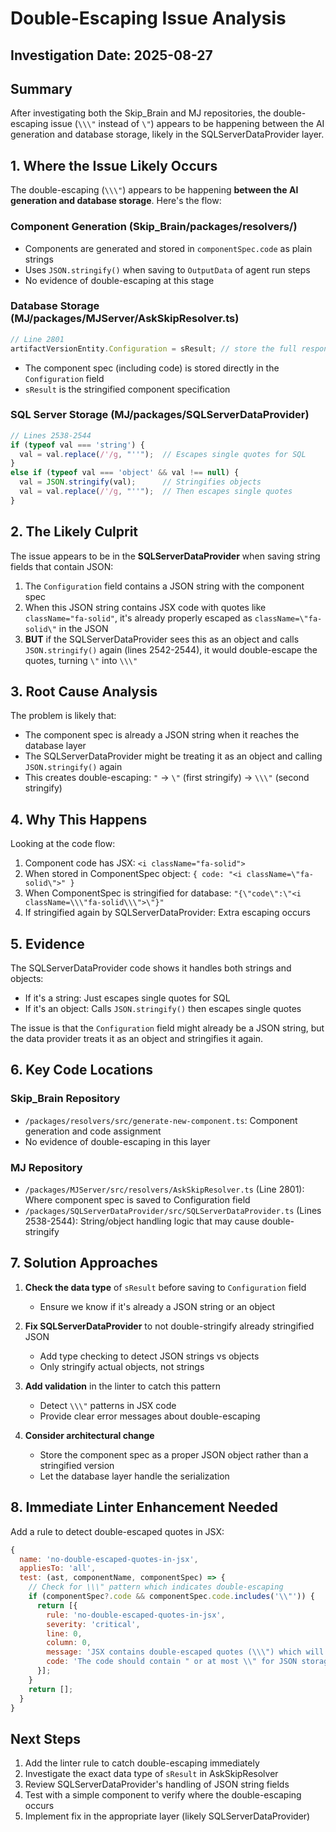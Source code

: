 # Double-Escaping Issue Analysis

## Investigation Date: 2025-08-27

## Summary
After investigating both the Skip_Brain and MJ repositories, the double-escaping issue (`\\\"` instead of `\"`) appears to be happening between the AI generation and database storage, likely in the SQLServerDataProvider layer.

## 1. Where the Issue Likely Occurs

The double-escaping (`\\\"`) appears to be happening **between the AI generation and database storage**. Here's the flow:

### Component Generation (Skip_Brain/packages/resolvers/)
- Components are generated and stored in `componentSpec.code` as plain strings
- Uses `JSON.stringify()` when saving to `OutputData` of agent run steps
- No evidence of double-escaping at this stage

### Database Storage (MJ/packages/MJServer/AskSkipResolver.ts)
```typescript
// Line 2801
artifactVersionEntity.Configuration = sResult; // store the full response here
```
- The component spec (including code) is stored directly in the `Configuration` field
- `sResult` is the stringified component specification

### SQL Server Storage (MJ/packages/SQLServerDataProvider)
```typescript
// Lines 2538-2544
if (typeof val === 'string') {
  val = val.replace(/'/g, "''");  // Escapes single quotes for SQL
}
else if (typeof val === 'object' && val !== null) {
  val = JSON.stringify(val);      // Stringifies objects
  val = val.replace(/'/g, "''");  // Then escapes single quotes
}
```

## 2. The Likely Culprit

The issue appears to be in the **SQLServerDataProvider** when saving string fields that contain JSON:

1. The `Configuration` field contains a JSON string with the component spec
2. When this JSON string contains JSX code with quotes like `className="fa-solid"`, it's already properly escaped as `className=\"fa-solid\"` in the JSON
3. **BUT** if the SQLServerDataProvider sees this as an object and calls `JSON.stringify()` again (lines 2542-2544), it would double-escape the quotes, turning `\"` into `\\\"`

## 3. Root Cause Analysis

The problem is likely that:
- The component spec is already a JSON string when it reaches the database layer
- The SQLServerDataProvider might be treating it as an object and calling `JSON.stringify()` again
- This creates double-escaping: `"` → `\"` (first stringify) → `\\\"` (second stringify)

## 4. Why This Happens

Looking at the code flow:
1. Component code has JSX: `<i className="fa-solid">`
2. When stored in ComponentSpec object: `{ code: "<i className=\"fa-solid\">" }`
3. When ComponentSpec is stringified for database: `"{\"code\":\"<i className=\\\"fa-solid\\\">\"}"` 
4. If stringified again by SQLServerDataProvider: Extra escaping occurs

## 5. Evidence

The SQLServerDataProvider code shows it handles both strings and objects:
- If it's a string: Just escapes single quotes for SQL
- If it's an object: Calls `JSON.stringify()` then escapes single quotes

The issue is that the `Configuration` field might already be a JSON string, but the data provider treats it as an object and stringifies it again.

## 6. Key Code Locations

### Skip_Brain Repository
- `/packages/resolvers/src/generate-new-component.ts`: Component generation and code assignment
- No evidence of double-escaping in this layer

### MJ Repository
- `/packages/MJServer/src/resolvers/AskSkipResolver.ts` (Line 2801): Where component spec is saved to Configuration field
- `/packages/SQLServerDataProvider/src/SQLServerDataProvider.ts` (Lines 2538-2544): String/object handling logic that may cause double-stringify

## 7. Solution Approaches

1. **Check the data type** of `sResult` before saving to `Configuration` field
   - Ensure we know if it's already a JSON string or an object

2. **Fix SQLServerDataProvider** to not double-stringify already stringified JSON
   - Add type checking to detect JSON strings vs objects
   - Only stringify actual objects, not strings

3. **Add validation** in the linter to catch this pattern
   - Detect `\\\"` patterns in JSX code
   - Provide clear error messages about double-escaping

4. **Consider architectural change**
   - Store the component spec as a proper JSON object rather than a stringified version
   - Let the database layer handle the serialization

## 8. Immediate Linter Enhancement Needed

Add a rule to detect double-escaped quotes in JSX:
```javascript
{
  name: 'no-double-escaped-quotes-in-jsx',
  appliesTo: 'all',
  test: (ast, componentName, componentSpec) => {
    // Check for \\\" pattern which indicates double-escaping
    if (componentSpec?.code && componentSpec.code.includes('\\"')) {
      return [{
        rule: 'no-double-escaped-quotes-in-jsx',
        severity: 'critical',
        line: 0,
        column: 0,
        message: 'JSX contains double-escaped quotes (\\\") which will fail transpilation. Check the data persistence layer for double-JSON.stringify() calls.',
        code: 'The code should contain " or at most \\" for JSON storage, never \\\\"'
      }];
    }
    return [];
  }
}
```

## Next Steps

1. Add the linter rule to catch double-escaping immediately
2. Investigate the exact data type of `sResult` in AskSkipResolver
3. Review SQLServerDataProvider's handling of JSON string fields
4. Test with a simple component to verify where the double-escaping occurs
5. Implement fix in the appropriate layer (likely SQLServerDataProvider)